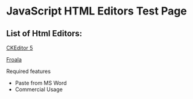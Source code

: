 # JavaScript HTML Editors Test Page

## List of Html Editors:

[CKEditor 5](https://ckeditor.com/)

[Froala](https://froala.com/)

Required features 
- Paste from MS Word
- Commercial Usage

